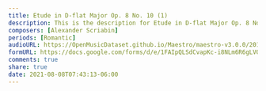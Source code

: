```yaml
---
title: Etude in D-flat Major Op. 8 No. 10 (1)
description: This is the description for Etude in D-flat Major Op. 8 No. 10 by Alexander Scriabin
composers: [Alexander Scriabin]
periods: [Romantic]
audioURL: https://OpenMusicDataset.github.io/Maestro/maestro-v3.0.0/2011/MIDI-Unprocessed_15_R1_2011_MID--AUDIO_R1-D6_09_Track09_wav.midi
formURL: https://docs.google.com/forms/d/e/1FAIpQLSdCvapKc-i8NLm6R6gLVOn7tDA1BDEQHN5zNgUka0WvpyP9Ng/viewform
comments: true
share: true
date: 2021-08-08T07:43:13-06:00
---
```

